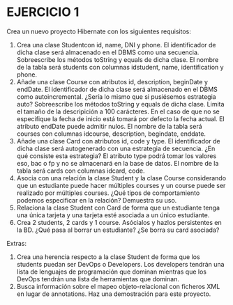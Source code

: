 # EJERCICIO 1
Crea un nuevo proyecto Hibernate con los siguientes requisitos:

1. Crea una clase Studentcon id, name, DNI y phone. El identificador de dicha clase será almacenado en el DBMS como una secuencia. Sobreescribe los métodos toString y equals de dicha clase. El nombre de la tabla será students con columnas idstudent, name, identification y phone.
2. Añade una clase Course con atributos id, description, beginDate y endDate. El identificador de dicha clase será almacenado en el DBMS como autoincremental. ¿Sería lo mismo que si pusiésemos estrategia auto? Sobreescribe los métodos toString y equals de dicha clase. Limita el tamaño de la descripición a 100 carácteres. En el caso de que no se especifique la fecha de inicio está tomará por defecto la fecha actual. El atributo endDate puede admitir nulos. El nombre de la tabla será courses con columnas idcourse, description, begindate, enddate.
3. Añade una clase Card con atributos id, code y type. El identificador de dicha clase será autogenerado con una estrategia de secuencia. ¿En qué consiste esta estrategia? El atributo type podrá tomar los valores eso, bac o fp y no se almacenará en la base de datos. El nombre de la tabla será cards con columnas idcard, code.
4. Asocia con una relación la clase Student y la clase Course considerando que un estudiante puede hacer múltiples courses y un course puede ser realizado por múltiples courses. ¿Qué tipos de comportamiento podemos especificar en la relación? Demuestra su uso.
5. Relaciona la clase Student con Card de forma que un estudiante tenga una única tarjeta y una tarjeta esté asociada a un único estudiante.
6. Crea 2 students, 2 cards y 1 course. Asócialos y hazlos persistentes en la BD. ¿Qué pasa al borrar un estudiante? ¿Se borra su card asociada?


Extras:
1. Crea una herencia respecto a la clase Student de forma que los students puedan ser DevOps o Developers. Los developers tendrán una lista de lenguajes de programación que dominan mientras que los DevOps tendrán una lista de herramientas que dominan.
2. Busca información sobre el mapeo objeto-relacional con ficheros XML en lugar de annotations. Haz una demostración para este proyecto.  